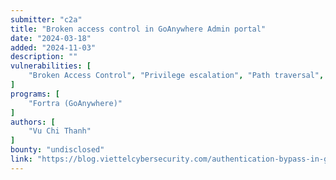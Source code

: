 ```yaml
---
submitter: "c2a"
title: "Broken access control in GoAnywhere Admin portal"
date: "2024-03-18"
added: "2024-11-03"
description: ""
vulnerabilities: [
    "Broken Access Control", "Privilege escalation", "Path traversal", "Security code review"
]
programs: [
    "Fortra (GoAnywhere)"
]
authors: [
    "Vu Chi Thanh"
]
bounty: "undisclosed"
link: "https://blog.viettelcybersecurity.com/authentication-bypass-in-goanywhere-admin-portal/"
---
```




